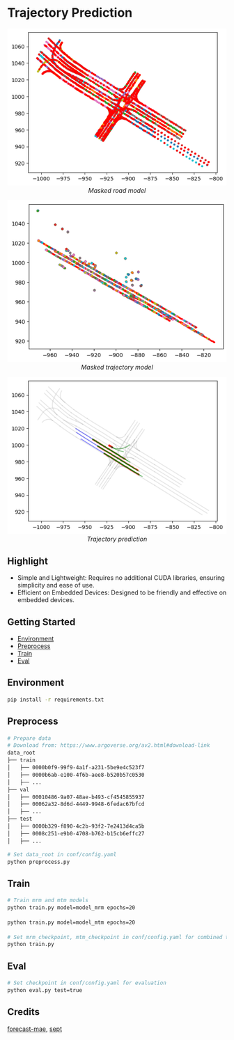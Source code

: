 # Trajectory Prediction

<p align="center">
    <img src="https://raw.githubusercontent.com/KexianShen/trajectory-prediction/media/mrm.png?raw=true"><br/>
    <em>Masked road model</em>
</p>

<p align="center">
    <img src="https://raw.githubusercontent.com/KexianShen/trajectory-prediction/media/mtm.png?raw=true"><br/>
    <em>Masked trajectory model</em>
</p>

<p align="center">
    <img src="https://raw.githubusercontent.com/KexianShen/trajectory-prediction/media/all.png?raw=true"><br/>
    <em>Trajectory prediction</em>
</p>

## Highlight

- Simple and Lightweight: Requires no additional CUDA libraries, ensuring simplicity and ease of use.
- Efficient on Embedded Devices: Designed to be friendly and effective on embedded devices.

## Getting Started

- [Environment](#environment)
- [Preprocess](#preprocess)
- [Train](#train)
- [Eval](#eval)

## Environment

```bash
pip install -r requirements.txt
```

## Preprocess

```bash
# Prepare data
# Download from: https://www.argoverse.org/av2.html#download-link
data_root
├── train
│   ├── 0000b0f9-99f9-4a1f-a231-5be9e4c523f7
│   ├── 0000b6ab-e100-4f6b-aee8-b520b57c0530
│   ├── ...
├── val
│   ├── 00010486-9a07-48ae-b493-cf4545855937
│   ├── 00062a32-8d6d-4449-9948-6fedac67bfcd
│   ├── ...
├── test
│   ├── 0000b329-f890-4c2b-93f2-7e2413d4ca5b
│   ├── 0008c251-e9b0-4708-b762-b15cb6effc27
│   ├── ...
```

```bash
# Set data_root in conf/config.yaml
python preprocess.py
```

## Train

```bash
# Train mrm and mtm models
python train.py model=model_mrm epochs=20

python train.py model=model_mtm epochs=20

# Set mrm_checkpoint, mtm_checkpoint in conf/config.yaml for combined training
python train.py
```

## Eval

```bash
# Set checkpoint in conf/config.yaml for evaluation
python eval.py test=true
```

## Credits
[forecast-mae](https://github.com/jchengai/forecast-mae), [sept](https://arxiv.org/abs/2309.15289)
